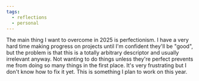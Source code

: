 ```yaml
---
tags:
  - reflections
  - personal
---
```


The main thing I want to overcome in 2025 is perfectionism. I have a very hard time making progress on projects until I'm confident they'll be "good", but the problem is that this is a totally arbitrary descriptor and usually irrelevant anyway. Not wanting to do things unless they're perfect prevents me from doing so many things in the first place. It's very frustrating but I don't know how to fix it yet. This is something I plan to work on this year.

